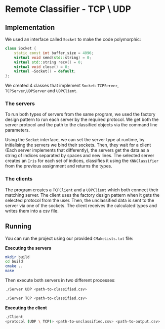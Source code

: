 # Remote Classifier - TCP \ UDP

## Implementation

We used an interface called `Socket` to make the code polymorphic:

```c++
class Socket {
    static const int buffer_size = 4096;
    virtual void send(std::string) = 0;
    virtual std::string recv() = 0;
    virtual void close() = 0;
    virtual ~Socket() = default;
};
```

We created 4 classes that implement `Socket`: `TCPServer`, `TCPServer`,`UDPServer` and `UDPClient`.

### The servers

To run both types of servers from the same program, we used the factory design pattern to run each server by the
required protocol. We get both the server protocol and the path to the classified objects via the command line
parameters.

Using the `Socket` interface, we can set the server type at runtime, by initialising the servers we bind their sockets.
Then, they wait for a client (Each server implements that differently), the servers get the data as a string of indices
separated by spaces and new lines. The selected server creates an `Iris` for each set of indices, classifies it using
the `KNNClassifier` from the previous assignment and returns the types.

### The clients

The program creates a `TCPClient` and a `UDPClient` which both connect their matching server. The client uses the
factory design pattern when it gets the selected protocol from the user. Then, the unclassified data is sent to the
server via one of the sockets. The client receives the calculated types and writes them into a csv file.

## Running

You can run the project using our provided `CMakeLists.txt` file:

**Executing the servers**

```bash
mkdir build
cd build
cmake ..
make
```

Then execute both servers in two different processes:

```bash
./Server UDP <path-to-classified.csv>
```

```bash
./Server TCP <path-to-classified.csv>
```

**Executing the client**

```bash
./Client
<protocol (UDP \ TCP)> <path-to-unclassified.csv> <path-to-output.csv>
```
